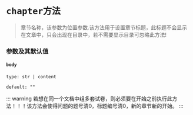 # `chapter方法`
>章节名称，该参数为位置参数.该方法用于设置章节标题，此标题不会显示在文章中，只会出现在目录中，若不需要显示目录可忽略此方法!
### 参数及其默认值

#### `body`
`type: str | content`

`default: ""`

::: warning
若想在同一个文档中组多套试卷，则必须要在开始之前执行此方法！！！该方法会使得问题的题号清0，标题编号清0，新的章节新的开始。
:::

